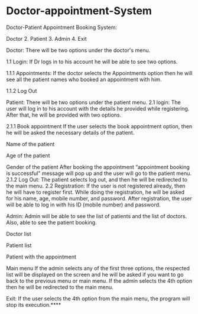 # Doctor-appointment-System
Doctor-Patient Appointment Booking System:

Doctor 2. Patient 3. Admin 4. Exit

Doctor: There will be two options under the doctor's menu.

1.1 Login: If Dr logs in to his account he will be able to see two options.

1.1.1 Appointments:
If the doctor selects the Appointments option then he will see all the patient names who booked an appointment with him.

1.1.2 Log Out

Patient: There will be two options under the patient menu.
2.1 login: The user will log in to his account with the details he provided while registering. After that, he will be provided with two options.

2.1.1 Book appointment If the user selects the book appointment option, then he will be asked the necessary details of the patient.

Name of the patient

Age of the patient

Gender of the patient After booking the appointment “appointment booking is successful" message will pop up and the user will go to the patient menu. 2.1.2 Log Out: The patient selects log out, and then he will be redirected to the main menu. 2.2 Registration: If the user is not registered already, then he will have to register first. While doing the registration, he will be asked for his name, age, mobile number, and password. After registration, the user will be able to log in with his ID (mobile number) and password.

Admin: Admin will be able to see the list of patients and the list of doctors. Also, able to see the patient booking.

Doctor list

Patient list

Patient with the appointment

Main menu If the admin selects any of the first three options, the respected list will be displayed on the screen and he will be asked if you want to go back to the previous menu or main menu. If the admin selects the 4th option then he will be redirected to the main menu.

Exit: If the user selects the 4th option from the main menu, the program will stop its execution.****
